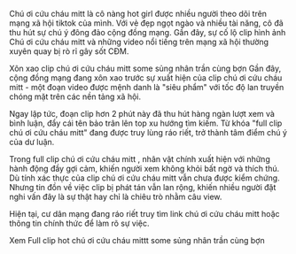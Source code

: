 Chú ơi cứu cháu mitt là cô nàng hot girl được nhiều người theo dõi trên mạng xã hội tiktok của mình. Với vẻ đẹp ngọt ngào và nhiều tài năng, cô đã thu hút sự chú ý đông đảo cộng đồng mạng.
Gần đây, sự cố lộ clip hình ảnh Chú ơi cứu cháu mitt và những video nổi tiếng trên mạng xã hội thường xuyên quay bị rò rỉ gây sốt CĐM.

Xôn xao clip chú ơi cứu cháu mitt some sủng nhân trần cùng bợn
Gần đây, cộng đồng mạng đang xôn xao trước sự xuất hiện của clip chú ơi cứu cháu mitt - một đoạn video được mệnh danh là "siêu phẩm" với tốc độ lan truyền chóng mặt trên các nền tảng xã hội.

Ngay lập tức, đoạn clip hơn 2 phút này đã thu hút hàng ngàn lượt xem và bình luận, đẩy cái tên bảo trân lên top xu hướng tìm kiếm. Từ khóa "full clip chú ơi cứu cháu mitt" đang được truy lùng ráo riết, trở thành tâm điểm chú ý của dư luận.

Trong full clip chú ơi cứu cháu mitt ​​​​​​, nhân vật chính xuất hiện với những hành động đầy gợi cảm, khiến người xem không khỏi bất ngờ và thích thú. Dù tính xác thực của clip chú ơi cứu cháu mitt vẫn chưa được kiểm chứng. Nhưng tin đồn về việc clip bị phát tán vẫn lan rộng, khiến nhiều người đặt nghi vấn đây là sự thật hay chỉ là chiêu trò nhằm câu view. 

Hiện tại, cư dân mạng đang ráo riết truy tìm link chú ơi cứu cháu mitt hoặc thông tin chính thức để làm rõ sự việc.


Xem Full clip hot chú ơi cứu cháu mittt some sủng nhân trần cùng bợn
